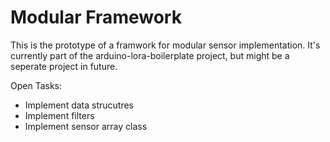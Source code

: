 # Modular Framework

This is the prototype of a framwork for modular sensor implementation.
It's currently part of the arduino-lora-boilerplate project, but might be a seperate project in future.

Open Tasks:
* Implement data strucutres
* Implement filters
* Implement sensor array class